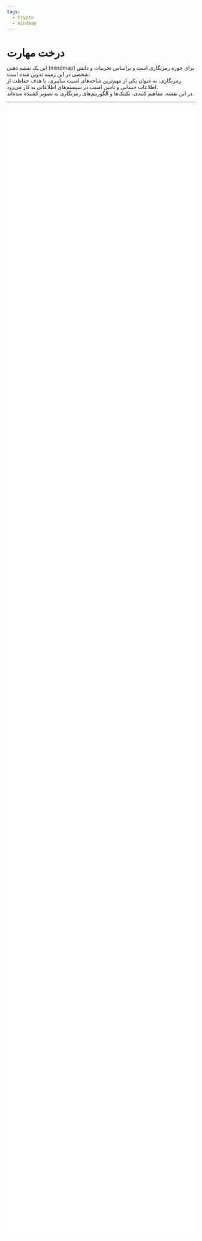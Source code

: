 ```yaml
---
tags:
  - Crypto
  - mindmap
---
```

# درخت مهارت

این یک نقشه ذهنی (mindmap) برای حوزه رمزنگاری است و براساس تجربیات و دانش شخصی در این زمینه تدوین شده است.   
رمزنگاری، به عنوان یکی از مهم‌ترین شاخه‌های امنیت سایبری، با هدف حفاظت از اطلاعات حساس و تأمین امنیت در سیستم‌های اطلاعاتی به کار می‌رود.   
در این نقشه، مفاهیم کلیدی، تکنیک‌ها و الگوریتم‌های رمزنگاری به تصویر کشیده شده‌اند.

---

<style>
* {
  margin: 0;
  padding: 0;
}
#mindmap {
  background-color: white;
  display: block;
  width: 100vw;
  height: 75vh;
}
</style>
<svg id="mindmap"></svg>
<script src="https://cdn.jsdelivr.net/npm/d3@7.8.5/dist/d3.min.js"></script><script src="https://cdn.jsdelivr.net/npm/markmap-view@0.17.2/dist/browser/index.js"></script><script>((getMarkmap, getOptions, root2, jsonOptions) => {
              const markmap = getMarkmap();
              window.mm = markmap.Markmap.create(
                "svg#mindmap",
                (getOptions || markmap.deriveOptions)(jsonOptions),
                root2
              );
            })(() => window.markmap,null,{"content":"Cryptography Mindmap","children":[{"content":"<div dir=\"rtl\" align=\"right\"><span title=\" رمزنگاری کلاسیک نوعی رمزنگاری است که در گذشته مورد استفاده قرار می‌گرفت، شاید بتوان به لحاظ تاریخی گفت که الگوریتم‌های کلاسیک معمولا به رمزنگاری‌های تا جنگ حهانی دوم می‌گویند. اکنون بیشتر مواقع از این الگوریتم‌ها برای درک بهتر مبانی و اصول اولیه رمزنگاری استفاده می‌شود. برخلاف الگوریتم‌های رمزنگاری مدرن، اکثر رمزگذارهای کلاسیک می‌توانند دستی محاسبه و حل شوند.\">  <strong>Classical Cryptography</strong></span></div>","children":[{"content":"<div dir=\"rtl\" align=\"right\"><span title=\"این نوع از الگوریتم‌های کلاسیک با جابجایی  یا بهم ریختن ترتیب حروف یا گروهی از حرف‌های الفبا موجود در متن، آن را رمز می‌کند.\"> <strong>Permutation Ciphers</strong></span></div>","children":[{"content":"\n<div dir=\"rtl\" align=\"right\"><span title=\" یک روش باستانی رمزنگاری که در آن با استفاده از یک ابزار استوانه‌ای شکل (مانند خودکار امروزی)،  با یک نوار پوستی که دور آن پیچیده شده، پیام روی نوار نوشته می‌شود. این کار باعث می‌شود که بعد از باز کردن نوار از دور استوانه حروف جابه‌جا (رمزی) روی آن نوشته شده باشند.\">Scytale</span></div>","children":[],"payload":{"lines":"5,7"}},{"content":"\n<div dir=\"rtl\" align=\"right\"><span title=\"در این الگوریتم، حروف متن به صورت زیگزاگ روی دو یا چندین سطر نوشته می‌شوند و سپس سطرها به ترتیب نوشته می‌شوند تا متن رمز بدست آید. \">Rail Fence </span></div>","children":[],"payload":{"lines":"7,9"}},{"content":"\n<div dir=\"rtl\" align=\"right\"><span title=\"در این سیستم رمزنگاری ابتدا متن اصلی را در ردیف‌هایی به طول معین قرار می‌دهیم سپس جدول به دست آمده را به صورت ستونی اما به صورت درهم ریخته می‌خوانیم.\">Columnar Transposition</span></div>","children":[],"payload":{"lines":"9,11"}},{"content":"\n<div dir=\"rtl\" align=\"right\"><span title=\"این سیستم در سال 1902 توسط مایژوفسکی پیشنهاد شد. این  رمزنگاری مشابه جابه‌جایی ستونی است با این تفاوت که کلید در رمز جابه‌جایی ستونی در صورتی که حروف تکراری داشته باشد از سمت چپ کوچکترین عدد اختصاص داده می‌شود در حالی که در این سیستم به حروف یکسان عدد یکسانی داده می‌شود و هنگامی که می‌خواهیم متن رمز شده را تشکیل دهیم، ستون‌های به عدد یکسان را به صورت ردیفی می‌خوانیم \">Myszkowski</span></div>","children":[],"payload":{"lines":"11,13"}}],"payload":{"lines":"3,4"}},{"content":"<div dir=\"rtl\" align=\"right\"><span title=\"در این روش، هر حرف داخل متن را با حرف متفاوت دیگر یا یک نماد خاص، اغلب براساس یک اصول معین و ثابت جایگزین می‌شود. گرچه این روش قبلا به شکل تجربی استفاده می‌شد، اما اولین بار این روش توسط یک دانشمند عرب به نام «ابن الدريهم» در قرن 14 میلادی به شکل علمی در یک رساله تشریح و مطرح شده است \"><strong>Substitution Ciphers</strong></span></div>","children":[{"content":"\n<div dir=\"rtl\" align=\"right\"><span title=\"روش تک‌الفبایی، نوعی رمز جانشینی است که در آن هر حرف از متن پیام تنها با یک حرف متناظر، جایگزین می‌شود. این جانشنینی ممکن است در کل متن پیام با یک الگو ثابت یا یک کلید از قبل تعریف شده تعیین شود.\">Monoalphabetic</span></div>","children":[{"content":"\n<div dir=\"rtl\" align=\"right\"><span title=\"در این الگوریتم رمزنگاری باستانی، هر حرف در متن آشکار با حرف دیگری با فاصله‌ای ثابت در الفبا جایگزین می‌شود؛ به این فاصلهٔ ثابت «مقدار انتقال» گفته می‌شود. برای مثال اگر مقدار انتقال برابر ۳ انتخاب شود و رمزنگاری روی متن با الفبای انگلیسی انجام شود، حرف D به جای حرف A می‌نشیند.\">Caesar</span></div>","children":[],"payload":{"lines":"17,19"}},{"content":"\n<div dir=\"rtl\" align=\"right\"><span title=\"اولین رمزنگاری جانشینی دوتایی است که طرح آن اولین بار در سال 1854 توسط چارلز ویت‌استون اختراع شد ولی به دلیل ارتقای آن توسط لرد پلی‌فیر، نام آن رمز پلی‌فر است.این روش، از یک جدول ‫5x5‬ از حروف برای رمزگذاری استفاده می‌کند.\"> Playfair</span></div>","children":[],"payload":{"lines":"19,21"}},{"content":"\n<div dir=\"rtl\" align=\"right\"><span title=\" یک روش ساده جانشینی است که در آن برای رمز کردن پیام حروف الفبا متن به شکل معکوس (حرف اول با آخر) جایگزین می‌شوند.\">Atbash </span></div>","children":[],"payload":{"lines":"21,24"}}],"payload":{"lines":"15,24"}},{"content":"\n<div dir=\"rtl\" align=\"right\"><span title=\"نوعی رمز جانشینی که از چندین الفبای جایگزین برای رمزگذاری پیام استفاده می‌کند. این سیستم جایگزینی حروف را در نقاط مختلف متن تغییر می دهد و آن را در برابر تحلیل فراوانی مقاوم‌تر می کند. یک دانشمند عرب مصری به نام «ابوالعباس قلقشندی» قرن 14 میلادی در کتابی به نام «صبح الأعشى» در مورد این روش بحث کرده است. اما گمان می‌رود که شاید الکندی، دیگر دانشمند عرب مبدع، این نوع از رمزنگاری باشد.\">Polyalphabetic</span></div>","children":[{"content":"\n<div dir=\"rtl\" align=\"right\"><span title=\"این روش از یک کلمه یا عبارت به عنوان  کلید و یک جدول ۲۶×۲۶  (تعداد حروف انگلیسی) برای تعیین جانشینی هر حرف استفاده می‌کند. این روش از یک حروف الفبای جایگزینی متفاوت در هر موقعیت استفاده می‌کند که شکستن آن را سخت‌تر می‌کند. این رمز، یک روش متداول و مؤثر برای مخفی‌سازی اطلاعات به‌ویژه در قرون ۱۵ تا ۱۹ میلادی بود.\">Vigenère</span></div>","children":[],"payload":{"lines":"26,28"}},{"content":"\n<div dir=\"rtl\" align=\"right\"><span title=\"ایجاد شده توسط فرانسیس بوفور، رمز جایگزینی مشابه رمز Vigenère که به شکل جدولی و با کمی تغییر کار می‌کند. معروف‌ترین کاربرد این روش رمزنگاری در یک ماشین رمزگذاری مبتنی بر چرخانه (rotor)، مانند ماشین Hagelin M-209 بود.\">Beaufort</span></div>","children":[],"payload":{"lines":"28,30"}},{"content":"\n<div dir=\"rtl\" align=\"right\"><span title=\"این الگوریتم جز رمزنگاری‌های Polygraphic است که در آن حروف پیام را به شکل بلوکی از حروف با استفاده از ضرب ماتریس‌ها و یک ماتریس کلید رمزگذاری می‌کند. در سال ۱۹۲۹ توسط لسترهیل اختراع شد.\">Hill</span></div>","children":[],"payload":{"lines":"30,32"}},{"content":"\n<div dir=\"rtl\" align=\"right\"><span title=\"ماشین انیگما،  دستگاهی رمزنگار برای رمزگذاری پیام بود که از اوایل تا اواسط قرن بیستم توسط آلمان نازی، برای محافظت از ارتباطات تجاری، دیپلماتیک و نظامی مورد استفاده قرار می‌گرفت. بعدا در میانه جنگ جهانی دوم، پیام‌های رمز شده با این ماشین توسط انگلستان شکسته شد. این ماشین با استفاده از چرخانه و تغییرات مکرر مسیر الکتریکی از طریق درهم‌ساز انیگما یک رمز جانشینی چندالفبایی را پیاده‌سازی می‌کند تا امنیت انیگما را فراهم می‌کند.\">Enigma machine</span></div>","children":[],"payload":{"lines":"32,35"}}],"payload":{"lines":"24,35"}}],"payload":{"lines":"13,14"}},{"content":"<div dir=\"rtl\" align=\"right\"><span title=\"این رویکرد ترکیبی از هر دو روش جانشینی Substitution و جابجایی Permutation را برای رمزکردن را استفاده می‌کند. این رمزنگاری‌های ترکیبی در واقع اولین ایده‌ها برای رمزنگاری‌های مدرن و قدرتمندتر آینده بودند.\"><strong>Hybrid Ciphers</strong></span></div>","children":[{"content":"\n<div dir=\"rtl\" align=\"right\"><span title=\"ADFGX یک سیستم رمزگذاری آلمانی مربوط به دوران جنگ جهانی اول است که از یک جدول مربعی ۵×۵ و مکانیزم دوگانه جایگزینی و سپس جابجایی استفاده می‌کند.\">ADFGX</span></div>","children":[],"payload":{"lines":"37,39"}},{"content":"\n<div dir=\"rtl\" align=\"right\"><span title=\"این رمزنگاری در واقع بسط و توسعه روی رمزنگاری قبلی بود که در آن یک حرف اضافی، V، به حروف رمز اضافه شد و جدول آن به ۶×۶ گسترش یافت تا امکان استفاده از 26 حرف لاتین و ارقام 0 تا 9 در پیام را فراهم کند. در نهایت، این روش توسط ستوان ارتش فرانسه «ژرژ پینوین» مورد تجزیه و تحلیل قرار گرفت و این الگوریتم در سال ۱۹۱۸ شکسته شد.\">ADFGVX</span></div>","children":[],"payload":{"lines":"39,41"}},{"content":"\n<div dir=\"rtl\" align=\"right\"><span title=\"رمز Bifid الگوریتمی است که جانشینی حروف در جدول مربعی را با جابه‌جایی ترکیب می‌کند. این روش در حدود سال ۱۹۰۱ توسط فلیکس «دلاستل پینوین» فرانسوی اختراع شد.\">Bifid</span></div>","children":[],"payload":{"lines":"41,44"}}],"payload":{"lines":"35,36"}}],"payload":{"lines":"1,2"}},{"content":"<div dir=\"rtl\" align=\"right\"><span title=\"رمزنگاری مدرن به شدت مبتنی بر ریاضیات، نظریه اطلاعات و علوم کامپیوتر است. الگوریتم‌های رمزنگاری حول مفروضات سختی محاسباتی طراحی شده‌اند که شکستن چنین الگوریتم‌هایی را در عمل حتی توسط کامپیوتر سخت می‌کند.\"><strong>Modern Cryptography</strong></span></div>","children":[{"content":"<div dir=\"rtl\" align=\"right\"><span title=\"الگوریتم‌های متقارن از یک کلید رمزنگاری یکسان، هم برای رمزگذاری متن پیام و هم برای رمزگشایی متن رمز استفاده می‌کنند. این نوع رمزنگاری‌ها معمولا سرعت محاسباتی بالاتر و سربار کمتری نسبت به روش‌های نامتقارن دارند.\"><strong>Symmetric Cryptography</strong></span></div>","children":[{"content":"\n<div dir=\"rtl\" align=\"right\"><span title=\"این نوع از رمزنگاری که به دنباله‌ای معروف است در هر لحظه، هر بیت (بایت) متن پیام با استفاده از بیت (بایت) متناظر از کلید یک به یک رمزگذاری می‌شود تا دنباله‌ای از متن رمزگذاری شده حاصل شود.\">Stream Ciphers</span></div>","children":[{"content":"\n<div dir=\"rtl\" align=\"right\"><span title=\"رمزنگاری است که در سال ۲۰۰۸ معرفی شد. آن عملکرد نرم‌افزاری سریعی دارد و معمولا سریع‌تر از AES-GCM است. ChaCha20 در بسیاری از پروتکل‌ها از جمله IPsec، SSH/TLS, WireGuard، OTRv4 و چندین پروتکل دیگر پیاده‌سازی شده است.\">ChaCha20</span></div>","children":[],"payload":{"lines":"51,53"}},{"content":"\n<div dir=\"rtl\" align=\"right\"><span title=\"Salsa20 از لحاظ ساختاری نزدیک به ChaCha است به شکلی که رمزها با استفاده تابع شبه تصادفی و براساس عملیات add ،rotate ،XOR ساخته تولید می‌شوند.\">Salsa20</span></div>","children":[],"payload":{"lines":"53,55"}},{"content":"\n<div dir=\"rtl\" align=\"right\"><span title=\"یکی از معروف‌ترین رمزهای دنباله‌ای است. در حالی که سادگی ساختاری و سرعت آن در نرم‌افزار قابل‌توجه است، اما آسیب‌پذیری‌های متعددی در RC4 کشف شده است. این رمزنگاری در پروتکل قدیمی WEP مورد استفاده در شبکه‌های Wi-Fi به کار گرفته شده بود.\">RC4</span></div>","children":[],"payload":{"lines":"55,58"}}],"payload":{"lines":"49,58"}},{"content":"\n<div dir=\"rtl\" align=\"right\"><span title=\"در این روش پیام بعد تبدیل به رشته بیت آن را در به شکل بلوک‌ بلوک با اندازه ثابت (به عنوان مثال، 64 یا 128 بیت) رمزگذاری می‌کند. اساس این روش‌ها معمولا عمل جابجایی و جانشینی کاراکتر در دفعات زیاد استوار است.\">Block Ciphers</span></div>","children":[{"content":"\n<div dir=\"rtl\" align=\"right\"><span title=\"ساختاری پایه‌ای و پدر معنوی بسیاری از الگوریتم‌ها بلوکی فعلی است. در آن داده‌ها به دو نیمه تقسیم شده و طی چندین دور، با استفاده از کلیدهای فرعی مشتق شده از کلید اصلی و جابه‌جایی نیمه‌ها، رمزنگاری و رمزگشایی انجام می‌شود.\">Feistel</span></div>","children":[],"payload":{"lines":"60,62"}},{"content":"\n<div dir=\"rtl\" align=\"right\"><span title=\"اولین الگوریتم رمزنگاری بلوکی استاندارد که از کلید 56 بیتی استفاده می‌کند؛ امنیت آن به دلیل اندازه کوچک کلید امروزه ضعیف تلقی می‌شود.\">DES</span></div>","children":[],"payload":{"lines":"62,64"}},{"content":"\n<div dir=\"rtl\" align=\"right\"><span title=\"نسخه تقویت شده DES که داده‌ها را سه بار رمزنگاری می‌کند و از کلیدهای 112 یا 168 بیتی استفاده می‌کند؛ امنیت بهتری نسبت به DES دارد اما کندتر است.\">DES3</span></div>","children":[],"payload":{"lines":"64,66"}},{"content":"\n<div dir=\"rtl\" align=\"right\"><span title=\"الگوریتم استاندارد رمزنگاری حال حاضر با کلیدهای 128، 192 یا 256 بیتی؛ امنیت و کارایی بالایی دارد و برای رمزنگاری داده‌ها در بسیاری از سیستم‌ها استفاده می‌شود.\">AES</span></div>","children":[],"payload":{"lines":"66,68"}},{"content":"\n<div dir=\"rtl\" align=\"right\"><span title=\"الگوریتم بلوکی سریع و امن با اندازه کلید متغیر از 32 تا 448 بیت؛ مناسب برای کاربردهای متنوع و به عنوان جایگزینی برای DES معرفی شد.\">Blowfish</span></div>","children":[],"payload":{"lines":"68,70"}},{"content":"\n<div dir=\"rtl\" align=\"right\"><span title=\"نسخه پیشرفته Blowfish و یکی از کاندیداهای استاندارد شدن با اندازه کلیدهای 128 تا 256 بیت. آن امنیت و کارایی بالا داشته و در سیستم‌های با منابع محدود به‌کار می‌رود.\">Twofish</span></div>","children":[],"payload":{"lines":"70,73"}}],"payload":{"lines":"58,73"}},{"content":"\n<div dir=\"rtl\" align=\"right\"><span title=\"تکنیکی برای رمزنگاری ایمن پیام طولانی و بزرگ (بزرگتر از یک بلوک) است تا اثر پیام ثابت را در رمز حفظ نکند. \">Modes of Operation</span></div>","children":[{"content":"\n<div dir=\"rtl\" align=\"right\"><span title=\"در حالت ECB (Electronic CodeBook) هر بلوک به طور مستقل با استفاده از همان کلید رمزگذاری می‌شود. با این حال، در برابر تکرار الگو آسیب‌پذیر است، زیرا بلوک‌های متن یکسان بلوک‌های متن رمزی یکسانی تولید می‌کنند.\">ECB</span></div>","children":[],"payload":{"lines":"75,77"}},{"content":"\n<div dir=\"rtl\" align=\"right\"><span title=\"در  Cipher Block Chaining (CBC) هر بلوک متن پیام قبل از رمزگذاری با بلوک متن رمز قبلی XOR می شود، که الگوها را پنهان می‌کند. بلوک اول از یک بردار اولیه (IV) برای تصادفی بودن استفاده می‌کند. \">CBC</span></div>","children":[],"payload":{"lines":"77,78"}},{"content":"\n<div dir=\"rtl\" align=\"right\"><span title=\"این حالت (CFB) Cipher FeedBack یک رمز بلوکی را با رمزگذاری یک IV و XOR کردن نتیجه با متن ساده برای تولید متن رمز و سپس جابجایی IV، به یک رمز جریان تبدیل می‌کند. \">CFB</span></div>","children":[],"payload":{"lines":"78,80"}},{"content":"\n<div dir=\"rtl\" align=\"right\"><span title=\" این حالت (Output FeedBack) شبیه CFB است، اما با رمزگذاری IV و استفاده از آن در عملیات XOR، جریان کلید را از قبل تولید می‌کند و آن را مستقل از پیام، رمز می‌کند.\">OFB</span></div>","children":[],"payload":{"lines":"80,82"}},{"content":"\n<div dir=\"rtl\" align=\"right\"><span title=\"در حالت Counter Mode (CTR) هر  بلوک با ترکیب یک مقدار شمارنده (که برای هر بلوک افزایش می‌یابد با یک nonce  رمزگذاری می‌شود. متن پیام با کلید XOR شده است. این روش در صورت پیاده‌سازی درست بسیارامن و کارامد است.\">CTR</span></div>","children":[],"payload":{"lines":"82,85"}}],"payload":{"lines":"73,85"}}],"payload":{"lines":"47,48"}},{"content":"<div dir=\"rtl\" align=\"right\"><span title=\"الگوریتم‌های نامتقارن از یک جفت کلید (یک کلید عمومی و یک کلید خصوصی) که براساس ریاضی با هم مرتبط‌اند، برای رمز کردن استفاده می‌کنند. این روش امنیت بالاتر اما سرعت محاسباتی کمتری نسبت به روش متقارن دارد.\"><strong>Asymmetric Cryptography</strong></span></div>","children":[{"content":"\n<div dir=\"rtl\" align=\"right\"><span title=\"فرآیندی که از کلید عمومی برای رمزگذاری و کلید خصوصی مرتبط با آن برای رمزگشایی پیام استفاده می‌کند. این فرایند برای مخفی کردن پیام و ارسال به شکل محرمانه استفاده می‌شود.\">Encryption</span></div>","children":[{"content":"\n<div dir=\"rtl\" align=\"right\"><span title=\"الگوریتم RSA (Rivest–Shamir–Adleman) رمزنگاری نامتقارن مبتنی بر سختی تجزیه (factorization) اعداد بزرگ (بیش از ۵۱۲ بیت) به عوامل اول آن است که در سال ۱۹۷۷ معرفی شد. سادگی و کارآمدی آن باعث استفاده گسترده در بسیاری از پروتکل‌ها شده است.\">RSA</span></div>","children":[],"payload":{"lines":"89,91"}},{"content":"\n<div dir=\"rtl\" align=\"right\"><span title=\" رمزنگاریِ کوله‌پشتی مرکل-هلمن یکی از اولین رمزنگاری‌های کلید عمومی است که توسط رالف مرکل و مارتین هلمن در سال ۱۹۷۸ ارائه شد. این بر اساس مسئله «جمع زیرمجموعه‌ها» است (مورد خاصی از مسئله کوله پشتی). سرانجام، یک حمله توسط shamir  در سال ۱۹۸۴ منتشر شد باعث شد این رمزنگاری اکنون ناامن در نظر گرفته شود.\"> Merkle–Hellman knapsack</span></div>","children":[],"payload":{"lines":"91,93"}},{"content":"\n<div dir=\"rtl\" align=\"right\"><span title=\"یک الگوریتم نامتقارن برای رمزنگاری و امضای دیجیتال است. امنیت آن بر پایه سختی مسئله لگاریتم گسسته (Discrete logarithms) در گروه‌های دوری (Cyclic group) است. این الگوریتم یک رمزنگاری احتمالاتی است که یک پیام ثابت ممکن است به رمزهای متفاوت تبدیل شود. از این رو امنیت خوبی دارد اما طول پیام‌های رمزنگاری‌شده نسبت به دیگر الگوریتم‌ها بزرگ‌تر است.\">ElGamal</span></div>","children":[],"payload":{"lines":"93,95"}},{"content":"\n<div dir=\"rtl\" align=\"right\"><span title=\"الگوریتم‌های ECC (Elliptic-Curve Cryptography) براساس ساختارهای جبری روی منحنی‌های بیضوی متفاوت در میدان‌های متناهی است. ECC به کلیدهای با اندازه کوچکتر اجازه می‌دهد تا همان امنیت معادل با سیستم‌های رمزنگاری مانند RSA و ElGamal را فراهم کند که نشان‌دهنده کارآمدی این نوع رمزنگاری است.\">ECC</span></div>","children":[{"content":"\n<div dir=\"rtl\" align=\"right\"><span title=\"در رمزنگاری، Curve25519 یک منحنی بیضوی (y^{2}=x^{3}+486662x^{2}+x) است که در رمزنگاری منحنی بیضوی (ECC) استفاده می‌شود که 128 بیت امنیت (اندازه کلید 256 بیت) ارائه می‌کند. این یکی از سریع‌ترین منحنی ها در ECC است.\">Curve25519</span></div>","children":[],"payload":{"lines":"97,99"}},{"content":"\n<div dir=\"rtl\" align=\"right\"><span title=\"P-256 که با نام secp256r1 نیز شناخته می‌شود، یک منحنی بیضوی پرکاربرد در رمزنگاری است که امنیت 128 بیتی را ارائه می‌دهد. این منحنی در پروتکل‌هایی مانند TLS، SSL و امضاهای دیجیتال استفاده می‌شود و تعادلی از امنیت و کارایی قوی با اندازه کلید 256 بیتی را فراهم می‌کند.\">P-256</span></div>","children":[],"payload":{"lines":"99,101"}}],"payload":{"lines":"95,101"}}],"payload":{"lines":"87,101"}},{"content":"\n<div dir=\"rtl\" align=\"right\"><span title=\"در این روش، از رمزنگاری نامتقارن و جفت کلید آن برای تبادل امن یک کلید متقارن (مثلا کلید AES)  در یک کانال ناامن استفاده می‌شود.\">Key Exchange</span></div>","children":[{"content":"\n<div dir=\"rtl\" align=\"right\"><span title=\" روش مبادله کلید Diffie–Hellman (DH) مبتنی بر رمزنگاری نامتقارن بر دشواری مسئله لگاریتم گسسته متکی است، که تضمین می‌کند حتی اگر مهاجم داده‌های مبادله شده را رهگیری کند، نمی‌تواند به راحتی کلید مشترک را محاسبه کند. با این حال این روش نمی‌تواند احراز هویت طرفین مبادله را تصدیق کند.\">DH</span></div>","children":[],"payload":{"lines":"103,105"}},{"content":"\n<div dir=\"rtl\" align=\"right\"><span title=\" گونه‌ای از DH است که از رمزنگاری منحنی بیضوی (ECC)  برای تبادل کلید استفاده می‌کند. این گونه کارکرد مشابه DH ، اما با اندازه‌ کلید کوچک‌تر ارائه می‌کند. ECDH به طور گسترده در پروتکل‌های مدرن مانند TLS و Signal  برای ارتباطات ایمن استفاده می‌شود.\">ECDH</span></div>","children":[],"payload":{"lines":"105,107"}}],"payload":{"lines":"101,107"}},{"content":"\n<div dir=\"rtl\" align=\"right\"><span title=\"در این الگوریتم‌ها می‌توان تایید هویت پیام یا اسناد دیجیتال را بررسی کنید. در این الگوریتم‌ها با کلید خصوصی عمل امضا صورت می‌گیرد و با استفاده از کلید عمومی مرتبط‌ اش، امضا قابل اعتبارسنجی است.\">Signature</span></div>","children":[{"content":"\n<div dir=\"rtl\" align=\"right\"><span title=\" امضای RSA همان ساختار روش رمزنگاری آن را دارد اما از کلید خصوصی برای امضای پیام استفاده می‌کند تا صحت و یکپارچگی پیام امضا شده را تضمین کند. سپس با رمزگشایی امضا با کلید عمومی و مقایسه آن با پیام، آن امضا را تأیید می‌کند. امضای RSA در برابر حمله Chosen-Message آسیب‌پذیر است.\">RSA</span></div>","children":[],"payload":{"lines":"109,111"}},{"content":"\n<div dir=\"rtl\" align=\"right\"><span title=\"اساس امضای ElGamal همان روش رمزنگاری آن یعنی لگاریتم گسسته است. از کلید خصوصی برای امضا کردن و از کلید عمومی برای اعتبارسنجی آن استفاده می‌شود. این الگوریتم به ندرت به شکل عملی استفاده می‌شود.\">ElGamal</span></div>","children":[],"payload":{"lines":"111,113"}},{"content":"\n<div dir=\"rtl\" align=\"right\"><span title=\"امضای Digital Signature Algorithm (DSA)، بر پایه مفهوم ریاضی توان‌رسانی پیمانه‌ای و مسئله لگاریتم گسسته است. آن در واقع گونه‌ای از امضای الجمال است که در سال ۱۹۹۱ توسط NIST به عنوان امضای استاندارد در نظر گرفت.\">DSA</span></div>","children":[],"payload":{"lines":"113,115"}},{"content":"\n<div dir=\"rtl\" align=\"right\"><span title=\"گونه‌ای از DSA  با اندازه‌ کلید کوچکتر و کارایی بالاتر در مقایسه با DSA  که از رمزنگاری منحنی بیضوی استفاده می‌کند. ECDSA به طور گسترده در پروتکل های ارتباطی امن مانند SSL/TLS و بیت کوین برای تأیید تراکنش‌ها استفاده می‌شود.\">ECDSA</span></div>","children":[],"payload":{"lines":"115,117"}},{"content":"\n<div dir=\"rtl\" align=\"right\"><span title=\" امضای Schnore به دلیل سادگی، کارایی و امنیت قوی بر اساس دشواری مسئله لگاریتم گسسته شناخته شده است. امضاهای کوتاه تولید می کند. Schnorr کارآمدتر از DSA و ECDSA است و مبنایی برای طرح‌های چندامضایی است که در بیت کوین Taproot با مجتمع کردن امضاها باعث مقیاس‌پذیری (Scalability) می‌شود.\">Schnorr</span></div>","children":[],"payload":{"lines":"117,120"}}],"payload":{"lines":"107,120"}}],"payload":{"lines":"85,86"}}],"payload":{"lines":"44,45"}},{"content":"<div dir=\"rtl\" align=\"right\"><span title=\"رمزنگاری پس کوانتومی (PQC)، توسعه الگوریتم‌های رمزنگاری (معمولاً الگوریتم‌های کلید عمومی) است که در برابر حمله رمزنگاری توسط رایانه‌های کوانتومی ایمن هستند. PQC یک رمزنگاری براساس مبانی کلاسیک ریاضی و مسائل NP-hard است که می‌تواند در مقابل حملات کوانتومی مقاومت کند در حالی که قابل اجرا بر روی رایانه‌های فعلی است و نیازی به هیچ سخت افزار جدیدی ندارند. این الگوریتم ها معمولا اندازه کلید بزرگی دارند. تحقیقات رمزنگاری پساکوانتومی، بیشتر بر روی پنج رویکرد مختلف متمرکز است:\"><strong>Post-quantum Cryptography</strong></span></div>","children":[{"content":"<div dir=\"rtl\" align=\"right\"><span title=\"رمزنگاری مشبک-مبنا (Lattice -based) شاخه‌ای از رمزنگاری نامتقارن است.این نوع رمزنگاری از یکی گزینه‌های اصلی برای رمزنگاری پساکوانتومی است. این رمزنگاری بر مسائل سختی مانند مسئله یادگیری با خطا (LWE) با مسئله کوتاه‌ترین بردار (ُSVP) استوار هستند.\"><strong>Lattice-based</strong></span></div>","children":[{"content":"\n<div dir=\"rtl\" align=\"right\"><span title=\"کپسوله کردن کلید (KEM)، یک سیستم رمزنگاری نامتقارن است که به فرستنده اجازه می‌دهد تا علی‌رغم شنود متخاصم، یک کلید مخفی تولید کرده و به طور ایمن آن را به گیرنده ارسال کند. تفاوت بین طرح‌های رمزنگاری نامتقارن و KEM در این است که یک رمزنگاری نامتقارن به فرستنده اجازه می‌دهد تا یک پیام دلخواه را انتخاب کند، در حالی که یک KEM کلید مخفی را به طور تصادفی توسط الگوریتم تولید و برای فرستنده ارسال می‌کند این کپسوله مردن در رمزنگاری‌های پساکوانتمی بکار می‌روند..\">Key Encapsulation</span></div>","children":[{"content":"\n<div dir=\"rtl\" align=\"right\"><span title=\"NTRU یک سیستم رمزنگاری کلید عمومی منبع باز است. اولین نسخه از نوع که NTRU نام داشت در سال 1996 توسط ریاضیدانان جفری هافستاین، جیل پیفر و جوزف سیلورمن توسعه یافت. NTRUencrypt ثبت اختراع شده است، اما در سال 2017 در معرض مالکیت عمومی قرار گرفت.\">NTRUEncrypt</span></div>","children":[],"payload":{"lines":"126,128"}},{"content":"\n<div dir=\"rtl\" align=\"right\"><span title=\"یک سازوکار کپسوله سازی کلید (KEM) طراحی شده برای مقاومت در برابر رایانه های کوانتومی قدرتمند آینده است. از آن برای ایجاد یک کلید مخفی مشترک بین دو طرف در ارتباط استفاده می شود تا یک مهاجم با شرایط (IND-CCA2) در سیستم انتقال قادر به رمزگشایی آن نباشد. این سیستم بر اساس مسئله گونه پیمانه‌ای از LWE به نام (M-LWE)است.\">Kyber</span></div>","children":[],"payload":{"lines":"128,130"}},{"content":"\n<p data-lines=\"130,131\">FrodoKEM</p>","children":[],"payload":{"lines":"130,131"}}],"payload":{"lines":"124,131"}},{"content":"\n<p data-lines=\"131,132\">Signature</p>","children":[{"content":"Dilithium","children":[],"payload":{"lines":"132,133"}},{"content":"Falcon","children":[],"payload":{"lines":"133,135"}}],"payload":{"lines":"131,135"}}],"payload":{"lines":"122,123"}},{"content":"<div dir=\"rtl\" align=\"right\"><span title=\"سیستم‌های رمزنگاری PQC که امنیت آنها تا حدی یا به طور کامل به دشواری رمزگشایی یک کد تصحیح خطای خطی (linear error-correcting) مانند کد Goppa باینری بستگی دارد.\"><strong>Code-based</strong></span></div>","children":[{"content":"\n<div dir=\"rtl\" align=\"right\"><span title=\"کپسوله کردن کلید (KEM)، یک سیستم رمزنگاری نامتقارن است که به فرستنده اجازه می‌دهد تا علی‌رغم شنود متخاصم، یک کلید مخفی تولید کرده و به طور ایمن آن را به گیرنده ارسال کند. تفاوت بین طرح‌های رمزنگاری نامتقارن و KEM در این است که یک رمزنگاری نامتقارن به فرستنده اجازه می‌دهد تا یک پیام دلخواه را انتخاب کند، در حالی که یک KEM کلید مخفی را به طور تصادفی توسط الگوریتم تولید و برای فرستنده ارسال می‌کند این کپسوله مردن در رمزنگاری‌های پساکوانتمی بکار می‌روند..\">Key Encapsulation</span></div>","children":[{"content":"Niederreiter","children":[],"payload":{"lines":"139,140"}},{"content":"Classic McEliece","children":[],"payload":{"lines":"140,141"}},{"content":"Bike","children":[],"payload":{"lines":"141,142"}}],"payload":{"lines":"137,142"}},{"content":"\n<p data-lines=\"142,143\">Signature</p>","children":[{"content":"Niederreiter","children":[],"payload":{"lines":"143,145"}}],"payload":{"lines":"142,145"}}],"payload":{"lines":"135,136"}},{"content":"<div dir=\"rtl\" align=\"right\"><span title=\"ایده قدیمی و اصطلاح عمومی برای رمزنگاری  بر اساس امنیت توابع Hash  است که به عنوان نوعی رمزنگاری پسا کوانتومی مورد توجه است. این نوع برای ارائه طرح‌های امضای دیجیتال مانند طرح امضای مرکل استفاده می‌شود. \"><strong>Hash-based Signatures</strong></span></div>","children":[{"content":"XMSS","children":[],"payload":{"lines":"147,148"}},{"content":"Sphincs+","children":[],"payload":{"lines":"148,150"}}],"payload":{"lines":"145,146"}},{"content":"<div dir=\"rtl\" align=\"right\"><span title=\" رمزنگاری چندمتغیره (Multivariate) اصطلاحی برای نوعی رمزنگاری‌های نامتقارن بر اساس چند جمله‌ای‌های با چند متغیر در یک میدان متناهی F است. \"><strong>Multivariate-based</strong></span></div>","children":[{"content":"\n<div dir=\"rtl\" align=\"right\"><span title=\"کپسوله کردن کلید (KEM)، یک سیستم رمزنگاری نامتقارن است که به فرستنده اجازه می‌دهد تا علی‌رغم شنود متخاصم، یک کلید مخفی تولید کرده و به طور ایمن آن را به گیرنده ارسال کند. تفاوت بین طرح‌های رمزنگاری نامتقارن و KEM در این است که یک رمزنگاری نامتقارن به فرستنده اجازه می‌دهد تا یک پیام دلخواه را انتخاب کند، در حالی که یک KEM کلید مخفی را به طور تصادفی توسط الگوریتم تولید و برای فرستنده ارسال می‌کند این کپسوله مردن در رمزنگاری‌های پساکوانتمی بکار می‌روند..\">Key Encapsulation</span></div>","children":[{"content":"Matsumoto-Imai","children":[],"payload":{"lines":"155,156"}},{"content":"HFE","children":[],"payload":{"lines":"156,157"}}],"payload":{"lines":"153,157"}},{"content":"\n<p data-lines=\"157,158\">Signature</p>","children":[{"content":"Matsumoto-Imai","children":[],"payload":{"lines":"158,159"}},{"content":"Rainbow","children":[],"payload":{"lines":"159,161"}}],"payload":{"lines":"157,161"}}],"payload":{"lines":"150,151"}},{"content":"<div dir=\"rtl\" align=\"right\"><span title=\" نوعی رمزنگاری نسبتا جدید که اساس آن منحنی بیضوی است که امنیت آن بر (تجسم‌های مختلف) مشکل یافتن یک isogeny صریح بین دو منحنی بیضوی فوق‌منفرد (supersingular elliptic curves) روی یک میدان متناهی F متکی است.\"><strong>Isogeny-based</strong></span></div>","children":[{"content":"Sike","children":[],"payload":{"lines":"163,166"}}],"payload":{"lines":"161,162"}}],"payload":{"lines":"120,121"}},{"content":"<div dir=\"rtl\" align=\"right\"><span title=\" آنها می توانند برای نگاشت داده‌هایی با اندازه دلخواه به مقادیر با اندازه ثابت استفاده شوند. آنها الگوریتم‌های معکوس‌ناپذیر هستند و احتمال اینکه دو متن به یک مقدار نگاشت شود بسیار بسیار کم است.\"><strong>Hash Functions</strong></span></div>","children":[{"content":"<strong>MD5</strong>","children":[],"payload":{"lines":"168,169"}},{"content":"<strong>SHA-1</strong>","children":[],"payload":{"lines":"169,170"}},{"content":"<strong>SHA-2 (SHA-256, SHA-512)</strong>","children":[],"payload":{"lines":"170,171"}},{"content":"<strong>SHA-3 (Keccak)</strong>","children":[],"payload":{"lines":"171,172"}},{"content":"<strong>HMAC (Hash-based Message Authentication Code)</strong>","children":[],"payload":{"lines":"172,173"}},{"content":"<strong>BLAKE2</strong>","children":[],"payload":{"lines":"173,174"}},{"content":"<strong>PBKDF2 (Password-Based Key Derivation Function 2)</strong>","children":[],"payload":{"lines":"174,175"}},{"content":"<strong>bcrypt</strong>","children":[],"payload":{"lines":"175,176"}},{"content":"<strong>Argon2</strong>","children":[],"payload":{"lines":"176,179"}}],"payload":{"lines":"166,167","fold":1}},{"content":"<div dir=\"rtl\" align=\"right\"><span title=\"تعدادی از تهدیدات مهم موجود در دنیای رمزنگاری که ممکن است به عنوان یک آسیب‌پذیری یک الگوریتم رمزنگاری لحاظ شود.\"><strong>Main Threats</strong></span></div>","children":[{"content":"\n<p data-lines=\"182,183\"><span title=\"Tries every possible key until the correct one is found\"><strong>Brute Force Attack</strong></span></p>","children":[],"payload":{"lines":"182,184"}},{"content":"\n<p data-lines=\"184,185\"><span title=\"A method used to crack substitution ciphers by analyzing how frequently certain letters appear in the ciphertext and comparing these frequencies to typical letter distributions in the language. For example, in English, E is the most common letter. If the most frequent letter in the ciphertext is Q, it might correspond to E in the plaintext.\"><strong>Frequency Analysis (Classical Ciphers)</strong></span></p>","children":[],"payload":{"lines":"184,186"}},{"content":"\n<p data-lines=\"186,187\"><span title=\"The attacker has access to both the plaintext and its corresponding ciphertext and uses this information to derive the key\"><strong>Known-plaintext Attack</strong></span></p>","children":[],"payload":{"lines":"186,188"}},{"content":"\n<p data-lines=\"188,189\"><span title=\"The attacker can choose arbitrary plaintexts and obtain their corresponding ciphertexts, allowing them to gather information to break the encryption\"><strong>Chosen-plaintext Attack</strong></span></p>","children":[],"payload":{"lines":"188,190"}},{"content":"\n<p data-lines=\"190,191\"><span title=\"The attacker can decrypt chosen ciphertexts and use this to gain information about the encryption key or algorithm\"><strong>Chosen-ciphertext Attack</strong></span></p>","children":[],"payload":{"lines":"190,192"}},{"content":"\n<p data-lines=\"192,193\"><span title=\"A known-plaintext attack that targets block ciphers by using a space-time tradeoff, working faster than brute force by exploiting the structure of two-key encryption schemes\"><strong>Meet-in-the-Middle Attack</strong></span></p>","children":[],"payload":{"lines":"192,194"}},{"content":"\n<p data-lines=\"194,195\"><span title=\"Exploits physical leakages like timing or power consumption to break encryption\"><strong>Side-Channel Attacks</strong></span></p>","children":[{"content":"\n<p data-lines=\"195,196\"><span title=\"Measures the time it takes to perform cryptographic operations to deduce secret keys\">Timing Attacks</span></p>","children":[],"payload":{"lines":"195,197"}},{"content":"\n<p data-lines=\"197,198\"><span title=\"Monitors power consumption during encryption to extract information about the key\">Power Analysis</span></p>","children":[],"payload":{"lines":"197,199"}}],"payload":{"lines":"194,199"}},{"content":"\n<p data-lines=\"199,200\"><span title=\"Analyzes the differences in ciphertexts resulting from slight differences in the plaintext to discover the secret key\"> <strong>Differential Cryptanalysis</strong></span></p>","children":[],"payload":{"lines":"199,201"}},{"content":"\n<p data-lines=\"201,202\"><span title=\"Uses linear approximations to describe the behavior of block ciphers and analyzes the relationships between plaintext, ciphertext, and key bits\"><strong>Linear Cryptanalysis</strong></span></p>","children":[],"payload":{"lines":"201,203"}},{"content":"\n<p data-lines=\"203,204\"><span title=\"Exploits incorrect padding in cryptographic systems to recover plaintext by sending carefully crafted ciphertexts\"><strong>Padding Oracle Attacks</strong></span></p>","children":[],"payload":{"lines":"203,205"}},{"content":"\n<p data-lines=\"205,206\"><span title=\"Use quantum computer to break the existing cryptography algorithms\"><strong>Quantum computing</strong></span></p>","children":[{"content":"<span title=\"Breaks RSA by efficiently factoring large numbers and ECC by discrete logarithm\">Shor's Algorithm </span>","children":[],"payload":{"lines":"206,207"}},{"content":"<span title=\"Speeding up Symmetric Key Search\">Grover's Algorithm </span>","children":[],"payload":{"lines":"207,209"}}],"payload":{"lines":"205,209"}}],"payload":{"lines":"179,180","fold":1}},{"content":"<div dir=\"rtl\" align=\"right\"><span title=\" الگوریتم‌های مهم و کاربردی دیگر که در دسته‌بندی‌های بالا قرار نمی‌گیرند در اینجا قرار دارند.\"><strong>Misc Algorithms</strong></span></div>","children":[{"content":"\n<p data-lines=\"210,211\"><span title=\"a form of encryption with an additional evaluation capability for computing over encrypted data without access to the secret key\"> <strong>Homomorphic Encryption</strong> </span></p>","children":[{"content":"\n<p data-lines=\"212,213\">Partial Homomorphic (PHE)</p>","children":[{"content":"<span title=\" RSA is only a multiplicatively homomorphic.\"> RSA </span>","children":[],"payload":{"lines":"213,214"}},{"content":"<span title=\" The scheme is an additive homomorphic cryptosystem; this means that, given only the public key and the encryption of m1 and m2, one can compute the encryption of m1+m2\"> Paillier </span>","children":[],"payload":{"lines":"214,216"}}],"payload":{"lines":"212,216"}},{"content":"\n<p data-lines=\"216,217\">Fully Homomorphic (FHE)</p>","children":[{"content":"CKKS","children":[],"payload":{"lines":"217,218"}},{"content":"BVG","children":[],"payload":{"lines":"218,219"}}],"payload":{"lines":"216,219"}}],"payload":{"lines":"210,219"}},{"content":"\n<p data-lines=\"219,220\"><span title=\"Methods for distributing a secret among a group, in such a way that no individual holds any intelligible information about the secret, but when a sufficient number of individuals combine their 'shares', the secret may be reconstructed\"> <strong>Secret Sharing</strong> </span></p>","children":[],"payload":{"lines":"219,220"}},{"content":"\n<p data-lines=\"220,221\"><span title=\"a shift register whose input bit is a linear function of its previous state.\"> <strong>Linear Feedback Shift Register (LFSR)</strong> </span></p>","children":[],"payload":{"lines":"220,221"}},{"content":"\n<p data-lines=\"221,222\"><strong>Commitment scheme</strong></p>","children":[{"content":"Pedersen Commitment","children":[],"payload":{"lines":"222,226"}}],"payload":{"lines":"221,226"}}],"payload":{"lines":"209,210","fold":1}}]},{"colorFreezeLevel":3,"initialExpandLevel":3})</script>

---


